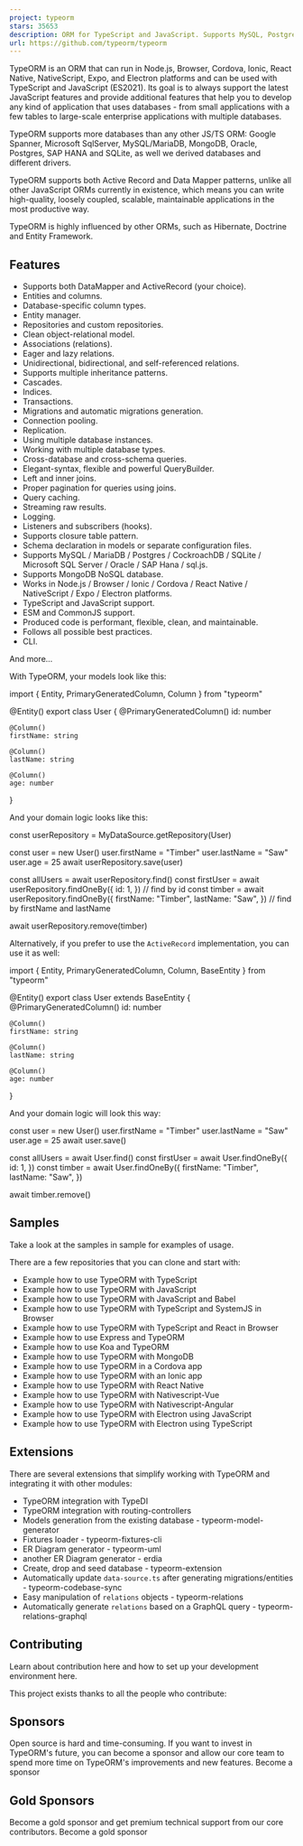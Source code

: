 ```yaml
---
project: typeorm
stars: 35653
description: ORM for TypeScript and JavaScript. Supports MySQL, PostgreSQL, MariaDB, SQLite, MS SQL Server, Oracle, SAP Hana, WebSQL databases. Works in NodeJS, Browser, Ionic, Cordova and Electron platforms.
url: https://github.com/typeorm/typeorm
---
```


  
  
  
  

TypeORM is an ORM that can run in Node.js, Browser, Cordova, Ionic, React Native, NativeScript, Expo, and Electron platforms and can be used with TypeScript and JavaScript (ES2021). Its goal is to always support the latest JavaScript features and provide additional features that help you to develop any kind of application that uses databases - from small applications with a few tables to large-scale enterprise applications with multiple databases.

TypeORM supports more databases than any other JS/TS ORM: Google Spanner, Microsoft SqlServer, MySQL/MariaDB, MongoDB, Oracle, Postgres, SAP HANA and SQLite, as well we derived databases and different drivers.

TypeORM supports both Active Record and Data Mapper patterns, unlike all other JavaScript ORMs currently in existence, which means you can write high-quality, loosely coupled, scalable, maintainable applications in the most productive way.

TypeORM is highly influenced by other ORMs, such as Hibernate, Doctrine and Entity Framework.

Features
--------

-   Supports both DataMapper and ActiveRecord (your choice).
-   Entities and columns.
-   Database-specific column types.
-   Entity manager.
-   Repositories and custom repositories.
-   Clean object-relational model.
-   Associations (relations).
-   Eager and lazy relations.
-   Unidirectional, bidirectional, and self-referenced relations.
-   Supports multiple inheritance patterns.
-   Cascades.
-   Indices.
-   Transactions.
-   Migrations and automatic migrations generation.
-   Connection pooling.
-   Replication.
-   Using multiple database instances.
-   Working with multiple database types.
-   Cross-database and cross-schema queries.
-   Elegant-syntax, flexible and powerful QueryBuilder.
-   Left and inner joins.
-   Proper pagination for queries using joins.
-   Query caching.
-   Streaming raw results.
-   Logging.
-   Listeners and subscribers (hooks).
-   Supports closure table pattern.
-   Schema declaration in models or separate configuration files.
-   Supports MySQL / MariaDB / Postgres / CockroachDB / SQLite / Microsoft SQL Server / Oracle / SAP Hana / sql.js.
-   Supports MongoDB NoSQL database.
-   Works in Node.js / Browser / Ionic / Cordova / React Native / NativeScript / Expo / Electron platforms.
-   TypeScript and JavaScript support.
-   ESM and CommonJS support.
-   Produced code is performant, flexible, clean, and maintainable.
-   Follows all possible best practices.
-   CLI.

And more...

With TypeORM, your models look like this:

import { Entity, PrimaryGeneratedColumn, Column } from "typeorm"

@Entity()
export class User {
    @PrimaryGeneratedColumn()
    id: number

    @Column()
    firstName: string

    @Column()
    lastName: string

    @Column()
    age: number
}

And your domain logic looks like this:

const userRepository \= MyDataSource.getRepository(User)

const user \= new User()
user.firstName \= "Timber"
user.lastName \= "Saw"
user.age \= 25
await userRepository.save(user)

const allUsers \= await userRepository.find()
const firstUser \= await userRepository.findOneBy({
    id: 1,
}) // find by id
const timber \= await userRepository.findOneBy({
    firstName: "Timber",
    lastName: "Saw",
}) // find by firstName and lastName

await userRepository.remove(timber)

Alternatively, if you prefer to use the `ActiveRecord` implementation, you can use it as well:

import { Entity, PrimaryGeneratedColumn, Column, BaseEntity } from "typeorm"

@Entity()
export class User extends BaseEntity {
    @PrimaryGeneratedColumn()
    id: number

    @Column()
    firstName: string

    @Column()
    lastName: string

    @Column()
    age: number
}

And your domain logic will look this way:

const user \= new User()
user.firstName \= "Timber"
user.lastName \= "Saw"
user.age \= 25
await user.save()

const allUsers \= await User.find()
const firstUser \= await User.findOneBy({
    id: 1,
})
const timber \= await User.findOneBy({
    firstName: "Timber",
    lastName: "Saw",
})

await timber.remove()

Samples
-------

Take a look at the samples in sample for examples of usage.

There are a few repositories that you can clone and start with:

-   Example how to use TypeORM with TypeScript
-   Example how to use TypeORM with JavaScript
-   Example how to use TypeORM with JavaScript and Babel
-   Example how to use TypeORM with TypeScript and SystemJS in Browser
-   Example how to use TypeORM with TypeScript and React in Browser
-   Example how to use Express and TypeORM
-   Example how to use Koa and TypeORM
-   Example how to use TypeORM with MongoDB
-   Example how to use TypeORM in a Cordova app
-   Example how to use TypeORM with an Ionic app
-   Example how to use TypeORM with React Native
-   Example how to use TypeORM with Nativescript-Vue
-   Example how to use TypeORM with Nativescript-Angular
-   Example how to use TypeORM with Electron using JavaScript
-   Example how to use TypeORM with Electron using TypeScript

Extensions
----------

There are several extensions that simplify working with TypeORM and integrating it with other modules:

-   TypeORM integration with TypeDI
-   TypeORM integration with routing-controllers
-   Models generation from the existing database - typeorm-model-generator
-   Fixtures loader - typeorm-fixtures-cli
-   ER Diagram generator - typeorm-uml
-   another ER Diagram generator - erdia
-   Create, drop and seed database - typeorm-extension
-   Automatically update `data-source.ts` after generating migrations/entities - typeorm-codebase-sync
-   Easy manipulation of `relations` objects - typeorm-relations
-   Automatically generate `relations` based on a GraphQL query - typeorm-relations-graphql

Contributing
------------

Learn about contribution here and how to set up your development environment here.

This project exists thanks to all the people who contribute:

Sponsors
--------

Open source is hard and time-consuming. If you want to invest in TypeORM's future, you can become a sponsor and allow our core team to spend more time on TypeORM's improvements and new features. Become a sponsor

Gold Sponsors
-------------

Become a gold sponsor and get premium technical support from our core contributors. Become a gold sponsor
